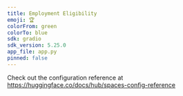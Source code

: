 ```yaml
---
title: Employment Eligibility
emoji: 🏆
colorFrom: green
colorTo: blue
sdk: gradio
sdk_version: 5.25.0
app_file: app.py
pinned: false
---
```


Check out the configuration reference at https://huggingface.co/docs/hub/spaces-config-reference
